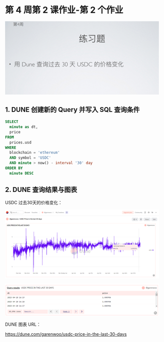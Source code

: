 # 第 4 周第 2 课作业-第 2 个作业
![w4-2-2](./IMG/Assignment_w4-2-2.png)
## 1. DUNE 创建新的 Query 并写入 SQL 查询条件
```SQL
SELECT
  minute as dt,
  price
FROM
  prices.usd
WHERE
  blockchain = 'ethereum'
  AND symbol = 'USDC'
  AND minute > now() - interval '30' day
ORDER BY
  minute DESC
```
## 2. DUNE 查询结果与图表
USDC 过去30天的价格变化：

![w4-2-2](./IMG/1_DUNE_LineChart.png)

![w4-2-2](./IMG/2_DUNE_QueryResult.png)

DUNE 图表 URL：

https://dune.com/garenwoo/usdc-price-in-the-last-30-days
